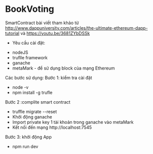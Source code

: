 # BookVoting
SmartContract
bài viết tham khảo từ http://www.dappuniversity.com/articles/the-ultimate-ethereum-dapp-tutorial và https://youtu.be/3681ZYbDSSk
- Yêu cầu cài đặt:
+ nodeJS
+ truflle framework
+ ganache
+ metaMark - để  sử dụng block của mạng Ethereum

Các bước sử dụng:
Bước 1: kiểm tra cài đặt
+  node -v
+  npm install -g trufle
  
Bước 2 :complite smart contract
+ truffle migrate --reset
+ Khởi động ganache
+ Import private key 1 tài khoản trong ganache vào metaMark 
+ Kết nối đến mạng http://localhost:7545
 
Bước 3: khởi động App
+ npm run dev 
